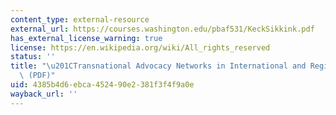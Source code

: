 ```yaml
---
content_type: external-resource
external_url: https://courses.washington.edu/pbaf531/KeckSikkink.pdf
has_external_license_warning: true
license: https://en.wikipedia.org/wiki/All_rights_reserved
status: ''
title: "\u201CTransnational Advocacy Networks in International and Regional Politics\u201D\
  \ (PDF)"
uid: 4385b4d6-ebca-4524-90e2-381f3f4f9a0e
wayback_url: ''
---
```

